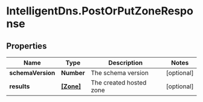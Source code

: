 # IntelligentDns.PostOrPutZoneResponse

## Properties

Name | Type | Description | Notes
------------ | ------------- | ------------- | -------------
**schemaVersion** | **Number** | The schema version | [optional] 
**results** | [**[Zone]**](Zone.md) | The created hosted zone | [optional] 


